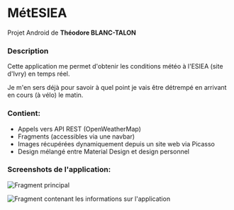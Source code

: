 # MétESIEA

Projet Android de **Théodore BLANC-TALON**

### Description
Cette application me permet d'obtenir les conditions météo à l'ESIEA (site d'Ivry) en temps réel.

Je m'en sers déjà pour savoir à quel point je vais être détrempé en arrivant en cours (à vélo) le matin.

### Contient:

 - Appels vers API REST (OpenWeatherMap)
 - Fragments (accessibles via une navbar)
 - Images récupérées dynamiquement depuis un site web via Picasso
 - Design mélangé entre Material Design et design personnel

### Screenshots de l'application:

![Fragment principal](https://cdn.discordapp.com/attachments/486235276167872533/656201421116538943/Screenshot_20191216-192925_MtESIEA.jpg)

![Fragment contenant les informations sur l'application](https://cdn.discordapp.com/attachments/486235276167872533/656201463575478284/Screenshot_20191216-192932_MtESIEA.jpg)

